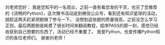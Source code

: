 刘老师您好：
我是您知乎的一名观众，之前一直有看您发的干货，也买了您推荐的《流畅的Python》，这次赠书活动追到微信公众号，看到还有知识星球的活动，就趁这两天赶紧把题做了参与一下。
没想到这些题的质量很高，之前没怎么学习正则，最后两题倒是耗费了很长时间来翻阅教程，程序PASS的那一刻，感觉已经收获到自己想要的东西了，活动已经不重要了。
我爱Python，也爱传播Python知识的各位老师们。
谢谢刘老师！
